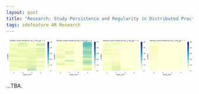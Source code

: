 ```yaml
---
layout: post
title: "Research: Study Persistence and Regularity in Distributed Practice"
tags: sdefeature AR Research
---
```


![User Persistence Model](/assets/img/a2.png)

...TBA.